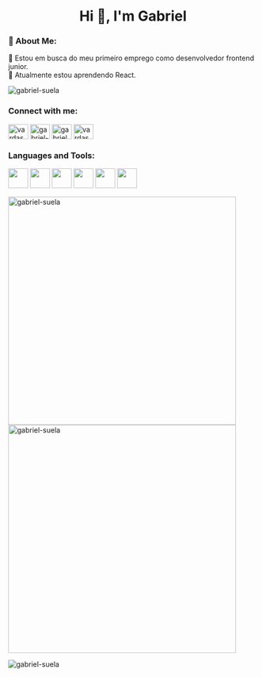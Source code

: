 <h1 align="center">Hi 👋, I'm Gabriel</h1>

### 💫 About Me:
🔭 Estou em busca do meu primeiro emprego como desenvolvedor frontend junior.<br>
🌱 Atualmente estou aprendendo React.<br>


<p align="left"> <img src="https://komarev.com/ghpvc/?username=gabriel-suela&label=Profile%20views&color=2133c0&style=plastic" alt="gabriel-suela" /> </p>

<h3 align="left">Connect with me:</h3>
<p align="left">
<a href="https://twitter.com/vardasnytt" target="blank"><img align="center" src="https://raw.githubusercontent.com/rahuldkjain/github-profile-readme-generator/master/src/images/icons/Social/twitter.svg" alt="vardasnytt" height="30" width="40" /></a>
<a href="https://linkedin.com/in/gabriel-suela" target="blank"><img align="center" src="https://raw.githubusercontent.com/rahuldkjain/github-profile-readme-generator/master/src/images/icons/Social/linked-in-alt.svg" alt="gabriel-suela" height="30" width="40" /></a>
<a href="https://fb.com/gabriel suela" target="blank"><img align="center" src="https://raw.githubusercontent.com/rahuldkjain/github-profile-readme-generator/master/src/images/icons/Social/facebook.svg" alt="gabriel suela" height="30" width="40" /></a>
<a href="https://instagram.com/vardasnytt" target="blank"><img align="center" src="https://raw.githubusercontent.com/rahuldkjain/github-profile-readme-generator/master/src/images/icons/Social/instagram.svg" alt="vardasnytt" height="30" width="40" /></a>
</p>

<h3 align="left">Languages and Tools:</h3>
<p align="left">
<img src="https://cdn.jsdelivr.net/gh/devicons/devicon/icons/css3/css3-original.svg" width="40" height="40"/>
<img src="https://cdn.jsdelivr.net/gh/devicons/devicon/icons/html5/html5-original.svg" width="40" height="40"/>
<img src="https://cdn.jsdelivr.net/gh/devicons/devicon/icons/javascript/javascript-original.svg" width="40" heiht="40"/>
<img src="https://cdn.jsdelivr.net/gh/devicons/devicon/icons/react/react-original.svg" width="40" height="40"/>
<img src="https://cdn.jsdelivr.net/gh/devicons/devicon/icons/git/git-original.svg" width="40" height="40"/>
<img src="https://cdn.jsdelivr.net/gh/devicons/devicon/icons/linux/linux-original.svg" width="40" height="40"/>
</p>
          

<p><img align="left" src="https://github-readme-stats.vercel.app/api/top-langs?username=gabriel-suela&show_icons=true&theme=synthwave&locale=en&layout=compact" alt="gabriel-suela" width="460" /></p>

<p>&nbsp;<img align="center" src="https://github-readme-stats.vercel.app/api?username=gabriel-suela&show_icons=true&theme=synthwave&locale=en" alt="gabriel-suela" width="460px"/></p>

<p><img align="center" src="https://github-readme-streak-stats.herokuapp.com/?user=gabriel-suela&" alt="gabriel-suela" /></p>
